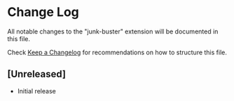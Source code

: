 # Change Log

All notable changes to the "junk-buster" extension will be documented in this file.

Check [Keep a Changelog](http://keepachangelog.com/) for recommendations on how to structure this file.

## [Unreleased]

- Initial release